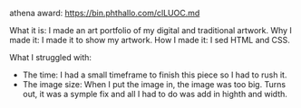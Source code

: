 athena award: https://bin.phthallo.com/clLUOC.md

What it is: I made an art portfolio of my digital and traditional artwork.
Why I made it: I made it to show my artwork.
How I made it: I sed HTML and CSS.

What I struggled with: 
- The time: I had a small timeframe to finish this piece so I had to rush it.
- The image size: When I put the image in, the image was too big. Turns out, it was a symple fix and all I had to do was add in highth and width.
